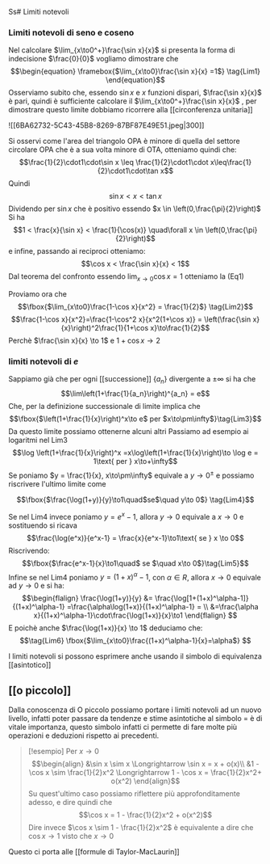 Ss# Limiti notevoli
### Limiti notevoli di seno e coseno
Nel calcolare $\lim_{x\to0^+}\frac{\sin x}{x}$ si presenta la forma di indecisione $\frac{0}{0}$ vogliamo dimostrare che
$$\begin{equation}
\framebox{$\lim_{x\to0}\frac{\sin x}{x} =1$} \tag{Lim1}
\end{equation}$$
Osserviamo subito che, essendo $\sin x$ e $x$ funzioni dispari, $\frac{\sin x}{x}$ è pari, quindi è sufficiente calcolare il $\lim_{x\to0^+}\frac{\sin x}{x}$ , per dimostrare questo limite dobbiamo ricorrere alla [[circonferenza unitaria]]

![[6BA62732-5C43-45B8-8269-87BF87E49E51.jpeg|300]]

Si osservi come l'area del triangolo OPA è minore di quella del settore circolare OPA che è a sua volta minore di OTA, otteniamo quindi che: 
$$\frac{1}{2}\cdot1\cdot\sin x \leq \frac{1}{2}\cdot1\cdot x\leq\frac{1}{2}\cdot1\cdot\tan x$$
Quindi 
$$\sin x < x <\tan x$$
Dividendo per $\sin x$ che è positivo essendo $x \in \left(0,\frac{\pi}{2}\right)$ Si ha
$$1 < \frac{x}{\sin x} < \frac{1}{\cos(x)} \quad\forall x \in \left(0,\frac{\pi}{2}\right)$$
e infine, passando ai reciproci otteniamo:
$$\cos x < \frac{\sin x}{x} < 1$$
Dal teorema del confronto essendo $\lim_{x\to0}\cos x = 1$ otteniamo la $\text{(Eq1)}$

Proviamo ora che
	$$\fbox{$\lim_{x\to0}\frac{1-\cos x}{x^2} = \frac{1}{2}$} \tag{Lim2}$$
$$\frac{1-\cos x}{x^2}=\frac{1-\cos^2 x}{x^2(1+\cos x)} = \left(\frac{\sin x}{x}\right)^2\frac{1}{1+\cos x}\to\frac{1}{2}$$
Perchè $\frac{\sin x}{x} \to 1$ e $1 + \cos x \to 2$

### limiti notevoli di $e$
Sappiamo già che per ogni [[successione]] $\{a_n\}$ divergente a $\pm\infty$ si ha che
$$\lim\left(1+\frac{1}{a_n}\right)^{a_n} = e$$
Che, per la definizione successionale di limite implica che
$$\fbox{$\left(1+\frac{1}{x}\right)^x\to e$ per $x\to\pm\infty$}\tag{Lim3}$$
Da questo limite possiamo ottenerne alcuni altri
Passiamo ad esempio ai logaritmi nel $\text{Lim3}$
$$\log \left(1+\frac{1}{x}\right)^x =x\log\left(1+\frac{1}{x}\right)\to \log e = 1\text{  per  } x\to+\infty$$
Se poniamo $y = \frac{1}{x}, x\to\pm\infty$ equivale a $y \to 0^\pm$ e possiamo riscrivere l'ultimo limite come

$$\fbox{$\frac{\log(1+y)}{y}\to1\quad$se$\quad y\to 0$} \tag{Lim4}$$

Se nel $\text{Lim4}$ invece poniamo $y = e^x-1$, allora $y\to0$ equivale a $x \to 0$ e sostituendo si ricava
$$\frac{\log(e^x)}{e^x-1} = \frac{x}{e^x-1}\to1\text{  se  } x \to 0$$
Riscrivendo:
$$\fbox{$\frac{e^x-1}{x}\to1\quad$ se $\quad x\to 0$}\tag{Lim5}$$
Infine se nel $\text{Lim4}$ poniamo $y = (1+x)^\alpha-1$, con $\alpha \in R$, allora $x \to 0$ equivale ad $y \to 0$ e si ha:
$$\begin{flalign}
\frac{\log(1+y)}{y} &= \frac{\log[1+(1+x)^\alpha-1]}{(1+x)^\alpha-1} =\frac{\alpha\log(1+x)}{(1+x)^\alpha-1} = \\
&=\frac{\alpha x}{(1+x)^\alpha-1}\cdot\frac{\log(1+x)}{x}\to1
\end{flalign}
$$
E poichè anche $\frac{\log(1+x)}{x} \to 1$ deduciamo che:
$$\tag{Lim6} \fbox{$\lim_{x\to0}\frac{(1+x)^\alpha-1}{x}=\alpha$} $$

I limiti notevoli si possono esprimere anche usando il simbolo di equivalenza [[asintotico]]


## [[o piccolo]]
Dalla conoscenza di O piccolo possiamo portare i limiti notevoli ad un nuovo livello, infatti poter passare da tendenze e stime asintotiche al simbolo $=$ è di vitale importanza, questo simbolo infatti ci permette di fare molte più operazioni e deduzioni rispetto ai precedenti.

>[!esempio]
>Per $x \to 0$
>$$\begin{align}
>&\sin x \sim x \Longrightarrow \sin x = x + o(x)\\
>&1 - \cos x \sim \frac{1}{2}x^2 \Longrightarrow 1 - \cos x = \frac{1}{2}x^2+ o(x^2)
>\end{align}$$
Su quest'ultimo caso possiamo riflettere più approfonditamente adesso, e dire quindi che
$$\cos x = 1 - \frac{1}{2}x^2 + o(x^2)$$
Dire invece $\cos x \sim 1 - \frac{1}{2}x^2$ è equivalente a dire che $\cos x \to 1$ visto che $x \to 0$


Questo ci porta alle [[formule di Taylor-MacLaurin]]

